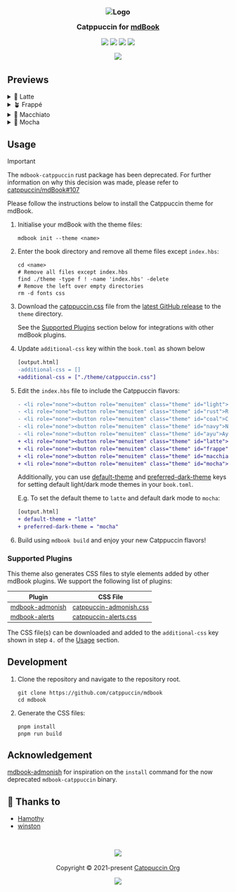 <h3 align="center">
	<img src="https://raw.githubusercontent.com/catppuccin/catppuccin/main/assets/logos/exports/1544x1544_circle.png" width="100" alt="Logo"/><br/>
	<img src="https://raw.githubusercontent.com/catppuccin/catppuccin/main/assets/misc/transparent.png" height="30" width="0px"/>
	Catppuccin for <a href="https://rust-lang.github.io/mdBook/">mdBook</a>
	<img src="https://raw.githubusercontent.com/catppuccin/catppuccin/main/assets/misc/transparent.png" height="30" width="0px"/>
</h3>

<p align="center">
	<a href="https://github.com/catppuccin/mdBook/stargazers"><img src="https://img.shields.io/github/stars/catppuccin/mdBook?colorA=363a4f&colorB=b7bdf8&style=for-the-badge"></a>
	<a href="https://github.com/catppuccin/mdBook/issues"><img src="https://img.shields.io/github/issues/catppuccin/mdBook?colorA=363a4f&colorB=f5a97f&style=for-the-badge"></a>
	<a href="https://github.com/catppuccin/mdBook/contributors"><img src="https://img.shields.io/github/contributors/catppuccin/mdBook?colorA=363a4f&colorB=a6da95&style=for-the-badge"></a>
	<a href="https://crates.io/crates/mdbook-catppuccin"><img src="https://img.shields.io/crates/v/mdbook-catppuccin?colorA=363a4f&colorB=ee99a0&style=for-the-badge"></a>
</p>

<p align="center">
	<img src="assets/catwalk.webp"/>
</p>

## Previews

<details>
<summary>🌻 Latte</summary>
<img src="assets/latte.webp"/>
</details>
<details>
<summary>🪴 Frappé</summary>
<img src="assets/frappe.webp"/>
</details>
<details>
<summary>🌺 Macchiato</summary>
<img src="assets/macchiato.webp"/>
</details>
<details>
<summary>🌿 Mocha</summary>
<img src="assets/mocha.webp"/>
</details>

## Usage

> [!IMPORTANT]  
> The `mdbook-catppuccin` rust package has been deprecated. For further information
> on why this decision was made, please refer to
> [catppuccin/mdBook#107](https://github.com/catppuccin/mdBook/issues/107)
>
> Please follow the instructions below to install the Catppuccin theme for mdBook.

1. Initialise your mdBook with the theme files:

   ```shell
   mdbook init --theme <name>
   ```

2. Enter the book directory and remove all theme files except `index.hbs`:

   ```shell
   cd <name>
   # Remove all files except index.hbs
   find ./theme -type f ! -name 'index.hbs' -delete
   # Remove the left over empty directories
   rm -d fonts css
   ```

3. Download the [catppuccin.css](https://github.com/catppuccin/mdBook/releases/latest/download/catppuccin.css)
   file from the [latest GitHub release](https://github.com/catppuccin/mdBook/releases/latest) to the `theme`
   directory.

   See the [Supported Plugins](#supported-plugins) section below for integrations with other
   mdBook plugins.

4. Update `additional-css` key within the `book.toml` as shown below

   ```diff
   [output.html]
   -additional-css = []
   +additional-css = ["./theme/catppuccin.css"]
   ```

5. Edit the `index.hbs` file to include the Catppuccin flavors:

   ```diff
   - <li role="none"><button role="menuitem" class="theme" id="light">Light</button></li>
   - <li role="none"><button role="menuitem" class="theme" id="rust">Rust</button></li>
   - <li role="none"><button role="menuitem" class="theme" id="coal">Coal</button></li>
   - <li role="none"><button role="menuitem" class="theme" id="navy">Navy</button></li>
   - <li role="none"><button role="menuitem" class="theme" id="ayu">Ayu</button></li>
   + <li role="none"><button role="menuitem" class="theme" id="latte">Latte</button></li>
   + <li role="none"><button role="menuitem" class="theme" id="frappe">Frappé</button></li>
   + <li role="none"><button role="menuitem" class="theme" id="macchiato">Macchiato</button></li>
   + <li role="none"><button role="menuitem" class="theme" id="mocha">Mocha</button></li>
   ```

   Additionally, you can use
   [default-theme](https://rust-lang.github.io/mdBook/format/configuration/renderers.html?highlight=default-theme#html-renderer-options)
   and
   [preferred-dark-theme](https://rust-lang.github.io/mdBook/format/configuration/renderers.html?highlight=preferred-dark-theme#html-renderer-options)
   keys for setting default light/dark mode themes in your `book.toml`.

   E.g. To set the default theme to `latte` and default dark mode to `mocha`:

   ```diff
   [output.html]
   + default-theme = "latte"
   + preferred-dark-theme = "mocha"
   ```

6. Build using `mdbook build` and enjoy your new Catppuccin flavors!

### Supported Plugins

This theme also generates CSS files to style elements added by other mdBook
plugins. We support the following list of plugins:

| Plugin                                                            | CSS File                                                                                                         |
| ----------------------------------------------------------------- | ---------------------------------------------------------------------------------------------------------------- |
| [mdbook-admonish](https://github.com/tommilligan/mdbook-admonish) | [catppuccin-admonish.css](https://github.com/catppuccin/mdBook/releases/latest/download/catppuccin-admonish.css) |
| [mdbook-alerts](https://github.com/lambdalisue/rs-mdbook-alerts)  | [catppuccin-alerts.css](https://github.com/catppuccin/mdBook/releases/latest/download/catppuccin-alerts.css)     |

The CSS file(s) can be downloaded and added to the `additional-css` key shown
in step `4.` of the [Usage](#usage) section.

## Development

1. Clone the repository and navigate to the repository root.

   ```shell
   git clone https://github.com/catppuccin/mdbook
   cd mdbook
   ```

2. Generate the CSS files:

   ```shell
   pnpm install
   pnpm run build
   ```

## Acknowledgement

[mdbook-admonish](https://github.com/tommilligan/mdbook-admonish) for
inspiration on the `install` command for the now deprecated `mdbook-catppuccin`
binary.

## 💝 Thanks to

- [Hamothy](https://github.com/sgoudham)
- [winston](https://github.com/nekowinston)

&#160;

<p align="center">
	<img src="https://raw.githubusercontent.com/catppuccin/catppuccin/main/assets/footers/gray0_ctp_on_line.svg?sanitize=true" />
</p>

<p align="center">
	Copyright &copy; 2021-present <a href="https://github.com/catppuccin" target="_blank">Catppuccin Org</a>
</p>

<p align="center">
	<a href="https://github.com/catppuccin/catppuccin/blob/main/LICENSE"><img src="https://img.shields.io/static/v1.svg?style=for-the-badge&label=License&message=MIT&logoColor=d9e0ee&colorA=363a4f&colorB=b7bdf8"/></a>
</p>
